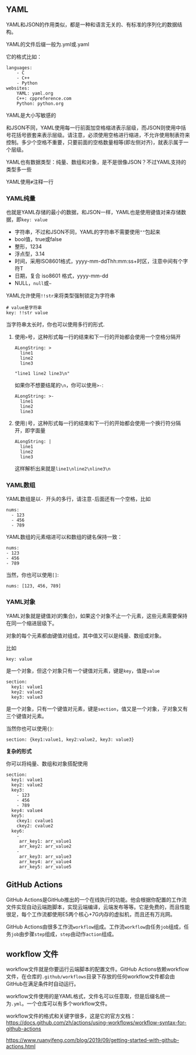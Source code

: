 ## YAML

YAML和JSON的作用类似，都是一种和语言无关的、有标准的序列化的数据结构。

YAML的文件后缀一般为.yml或.yaml

它的格式比如：

```
languages:
    - C
    - C++
    - Python 
websites:
    YAML: yaml.org 
    C++: cppreference.com
    Python: python.org
```

YAML是大小写敏感的

和JSON不同，YAML使用每一行前面加空格缩进表示层级，而JSON则使用中括号花括号嵌套来表示层级。请注意，必须使用空格进行缩进，不允许使用制表符来控制。多少个空格不重要，只要前面的空格数量相等(即左侧对齐)，就表示属于一个层级。

YAML也有数据类型：纯量、数组和对象，是不是很像JSON？不过YAML支持的类型多一些

YAML使用`#`注释一行



### YAML纯量

也就是YAML存储的最小的数据，和JSON一样，YAML也是使用键值对来存储数据，即`key: value`

- 字符串，不过和JSON不同，YAML的字符串不需要使用`""`包起来
- bool值，true或false
- 整形，1234
- 浮点型，3.14
- 时间，采用ISO8601格式，yyyy-mm-ddThh:mm:ss+时区，注意中间有个字符T
- 日期，复合 iso8601 格式，yyyy-mm-dd
- NULL，`null`或`~`

YAML允许使用`!!str`来将类型强制锁定为字符串

```
# value是字符串
key: !!str value
```

当字符串太长时，你也可以使用多行的形式.

1. 使用`>`号，这种形式每一行的结束和下一行的开始都会使用一个空格分隔开

   ```
   ALongString: >
     line1
     line2
     line3
   ```

   ```
   "line1 line2 line3\n"
   ```

   如果你不想要结尾的`\n`，你可以使用`>-`:

   ```
   ALongString: >-
     line1
     line2
     line3
   ```

2. 使用`|`号，这种形式每一行的结束和下一行的开始都会使用一个换行符分隔开，即字面量

   ```
   ALongString: |
     line1
     line2
     line3
   ```

   这样解析出来就是`line1\nline2\nline3\n`



### YAML数组

YAML数组是以`- `开头的多行，请注意`-`后面还有一个空格，比如

```
nums:
  - 123
  - 456
  - 789
```

YAML数组的元素缩进可以和数组的键名保持一致：

```
nums:
- 123
- 456
- 789
```

当然，你也可以使用`[]`:

```
nums: [123, 456, 789]
```



### YAML对象

YAML对象就是键值对(的集合)，如果这个对象不止一个元素，这些元素需要保持在同一个缩进层级下。

对象的每个元素都由键值对组成，其中值又可以是纯量、数组或对象。

比如

```
key: value
```

是一个对象，但这个对象只有一个键值对元素，键是`key`，值是`value`

```
section: 
  key1: value1
  key2: value2
  key3: value3
```

是一个对象，只有一个键值对元素，键是`section`，值又是一个对象，子对象又有三个键值对元素。

当然你也可以使用`{}`:

```
section: {key1:value1, key2:value2, key3: value3}
```



**复杂的形式**

你可以将纯量、数组和对象搭配使用

```
section: 
  key1: value1
  key2: value2
  key3:
    - 123
    - 456
    - 789
  key4: value4
  key5:
    ckey1: cvalue1
    ckey2: cvalue2
  key6:
    - 
     arr_key1: arr_value1
     arr_key2: arr_value2
    - 
     arr_key3: arr_value3
     arr_key4: arr_value4
     arr_key5: arr_value5
```



## GitHub Actions

GitHub Actions是GitHub推出的一个在线执行的功能。他会根据你配置的工作流文件实现自动云端跑脚本，实现云端编译，云端发布等等。它是免费的，而且性能很足，每个工作流都使用E5两个核心+7G内存的虚拟机，而且还有万兆网。

GitHub Actions由很多工作流`workflow`组成。工作流`workflow`由任务`job`组成，任务`job`由步骤`step`组成，`step`由动作`action`组成。



## workflow 文件

workflow文件就是你要运行云端脚本的配置文件。GitHub Actions依赖workflow文件，在仓库的`.github/workflows`目录下存放的任何workflow文件都会由GitHub在满足条件时自动运行。

workflow文件使用的是YAML格式，文件名可以任意取，但是后缀名统一为`.yml`。一个仓库可以有多个workflow文件。

workflow文件的格式和关键字很多，这是它的官方文档：https://docs.github.com/zh/actions/using-workflows/workflow-syntax-for-github-actions

https://www.ruanyifeng.com/blog/2019/09/getting-started-with-github-actions.html



